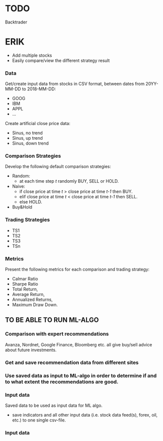 # TODO

Backtrader
# ERIK 
* Add multiple stocks
* Easily compare/view the different strategy result

### Data
Get/create input data from stocks in CSV format, between dates from 20YY-MM-DD to 2018-MM-DD:
* GOOG
* IBM
* APPL
* ...

Create artificial close price data: 
* Sinus, no trend
* Sinus, up trend
* Sinus, down trend

### Comparison Strategies
Develop the following default comparison strategies:
* Random: 
  * at each time step _t_ randomly BUY, SELL or HOLD.
* Naive: 
  * if close price at time _t_ > close price at time _t-1_ then BUY.
  * elif close price at time _t_ < close price at time _t-1_ then SELL.
  * else HOLD.
* Buy&Hold

### Trading Strategies

* TS1
* TS2
* TS3
* TSn

### Metrics
Present the following metrics for each comparison and trading strategy:

* Calmar Ratio
* Sharpe Ratio
* Total Return, 
* Average Return, 
* Annualized Returns,
* Maximum Draw Down.

## TO BE ABLE TO RUN ML-ALGO
### Comparison with expert recommendations
Avanza, Nordnet, Google Finance, Bloomberg etc. all give buy/sell advice about future investments.
### Get and save recommendation data from different sites
### Use saved data as input to ML-algo in order to determine if and to what extent the recommendations are good. 



### Input data 
Saved data to be used as input data for ML algo.
* save indicators and all other input data (i.e. stock data feed(s), forex, oil, etc.) to one single csv-file.

### Input data 



